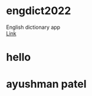 # engdict2022
English dictionary app<br>
<a href="https://engdict2022.herokuapp.com/">Link</a>


# hello
# ayushman patel
